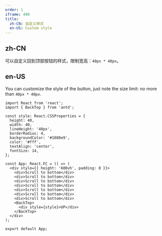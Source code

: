 ```yaml
---
order: 1
iframe: 400
title:
  zh-CN: 自定义样式
  en-US: Custom style
---
```


## zh-CN

可以自定义回到顶部按钮的样式，限制宽高：`40px * 40px`。

## en-US

You can customize the style of the button, just note the size limit: no more than `40px * 40px`.

```tsx
import React from 'react';
import { BackTop } from 'antd';

const style: React.CSSProperties = {
  height: 40,
  width: 40,
  lineHeight: '40px',
  borderRadius: 4,
  backgroundColor: '#1088e9',
  color: '#fff',
  textAlign: 'center',
  fontSize: 14,
};

const App: React.FC = () => (
  <div style={{ height: '600vh', padding: 8 }}>
    <div>Scroll to bottom</div>
    <div>Scroll to bottom</div>
    <div>Scroll to bottom</div>
    <div>Scroll to bottom</div>
    <div>Scroll to bottom</div>
    <div>Scroll to bottom</div>
    <div>Scroll to bottom</div>
    <BackTop>
      <div style={style}>UP</div>
    </BackTop>
  </div>
);

export default App;
```
